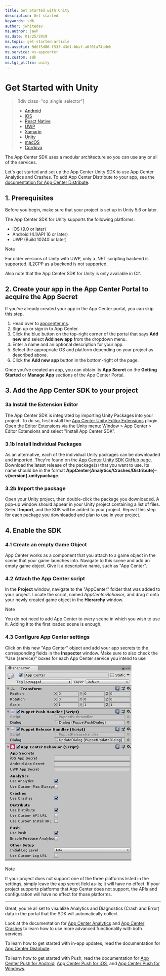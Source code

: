 ```yaml
---
title: Get Started with Unity
description: Get started
keywords: sdk
author: jwhitedev
ms.author: jawh
ms.date: 01/25/2019
ms.topic: get-started-article
ms.assetid: 9d6f5d86-f53f-43d1-bbaf-a6f01a74bdeb
ms.service: vs-appcenter
ms.custom: sdk
ms.tgt_pltfrm: unity
---
```


# Get Started with Unity

> [!div  class="op_single_selector"]
> * [Android](android.md)
> * [iOS](ios.md)
> * [React Native](react-native.md)
> * [UWP](uwp.md)
> * [Xamarin](xamarin.md)
> * [Unity](unity.md)
> * [macOS](macos.md)
> * [Cordova](cordova.md)

The App Center SDK uses a modular architecture so you can use any or all of the services.

Let's get started and set up the App Center Unity SDK to use App Center Analytics and Crashes. To add App Center Distribute to your app, see the [documentation for App Center Distribute](~/sdk/distribute/unity.md).

## 1. Prerequisites

Before you begin, make sure that your project is set up in Unity 5.6 or later.

The App Center SDK for Unity supports the following platforms:

* iOS (9.0 or later)
* Android (4.1/API 16 or later)
* UWP (Build 10240 or later)

> [!NOTE]
> For older versions of Unity with UWP, only a .NET scripting backend is supported. IL2CPP as a backend is not supported.

Also note that the App Center SDK for Unity is only available in C#.

## 2. Create your app in the App Center Portal to acquire the App Secret

If you've already created your app in the App Center portal, you can skip this step.

1. Head over to [appcenter.ms](https://appcenter.ms).
2. Sign up or sign in to App Center.
3. Click the blue button on the top-right corner of the portal that says **Add new** and select **Add new app** from the dropdown menu.
4. Enter a name and an optional description for your app.
5. Select the appropriate OS and platform depending on your project as described above.
6. Click the **Add new app** button in the bottom-right of the page.

Once you've created an app, you can obtain its **App Secret** on the **Getting Started** or **Manage App** sections of the App Center Portal.

## 3. Add the App Center SDK to your project

### 3a Install the Extension Editor

The App Center SDK is integrated by importing Unity Packages into your project. To do so, first install the [App Center Unity Editor Extensions](https://github.com/Microsoft/AppCenter-SDK-Unity-Extension) plugin. Open the Editor Extensions via the Unity menu: Window > App Center > Editor Extensions and select "Install App Center SDK".

### 3.1b Install Individual Packages

As an alternative, each of the individual Unity packages can be downloaded and imported. They're found on the [App Center Unity SDK GitHub page](https://github.com/Microsoft/AppCenter-SDK-Unity/releases). Download the latest release of the package(s) that you want to use. Its name should be in the format **AppCenter{Analytics/Crashes/Distribute}-v{version}.unitypackage**.

### 3.2b Import the package

Open your Unity project, then double-click the package you downloaded. A pop-up window should appear in your Unity project containing a list of files. Select **Import**, and the SDK will be added to your project. Repeat this step for each package you downloaded and plan to use in your project.

## 4. Enable the SDK

### 4.1 Create an empty Game Object

App Center works as a component that you attach to a game object in the scene that your game launches into. Navigate to this scene and add an empty game object. Give it a descriptive name, such as "App Center".

### 4.2 Attach the App Center script

In the **Project** window, navigate to the "AppCenter" folder that was added to your project. Locate the script, named *AppCenterBehavior*, and drag it onto your newly created game object in the **Hierarchy** window.

> [!NOTE]
> You do not need to add App Center to every scene in which you wish to use it. Adding it to the first loaded scene is enough.

### 4.3 Configure App Center settings

Click on this new "App Center" object and add your app secrets to the corresponding fields in the **Inspector** window. Make sure to also check the "Use {service}" boxes for each App Center service you intend to use

![App Center script configuration](images/unity_configuration.png "App Center configuration")

> [!NOTE]
> If your project does not support one of the three platforms listed in the settings, simply leave the app secret field as-is; it will have no effect. If your project supports platforms that App Center does not support, the APIs and configuration will have no effect for those platforms.

---
Great, you're all set to visualize Analytics and Diagnostics (Crash and Error) data in the portal that the SDK will automatically collect.

Look at the documentation for [App Center Analytics](~/sdk/analytics/unity.md) and [App Center Crashes](~/sdk/crashes/unity.md) to learn how to use more advanced functionality with both services.

To learn how to get started with in-app updates, read the documentation for [App Center Distribute](~/sdk/distribute/unity.md).

To learn how to get started with Push, read the documentation for [App Center Push for Android](~/sdk/push/unity-android.md), [App Center Push for iOS](~/sdk/push/unity-ios.md), and [App Center Push for Windows](~/sdk/push/unity-windows.md).